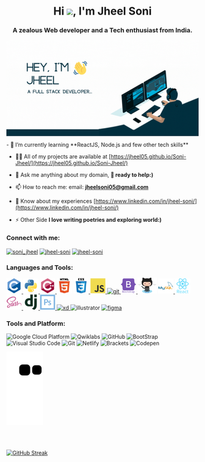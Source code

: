 <h1 align="center">Hi <img src="https://github.com/himanshusharma89/himanshusharma89/blob/master/Hi.gif" width="47px" hight="47px">, I'm Jheel Soni</h1>
<h3 align="center">A zealous Web developer and a Tech enthusiast from India.</h3>
<p align="Center"><img align="Center" width="800" src="phy.gif"></p>
- 🌱 I’m currently learning **ReactJS, Node.js and few other tech skills**
 
- 👨‍💻 All of my projects are available at [https://jheel05.github.io/Soni-Jheel/](https://jheel05.github.io/Soni-Jheel/)

- 💬 Ask me anything about my domain, **🤝 ready to help:)**

- 📫 How to reach me: email: **jheelsoni05@gmail.com**

- 📄 Know about my experiences [https://www.linkedin.com/in/jheel-soni/](https://www.linkedin.com/in/jheel-soni/)

- ⚡ Other Side **I love writing poetries and exploring world:)**

<h3 align="left">Connect with me:</h3>
<p align="left">
<a href="https://twitter.com/soni_jheel" target="blank"><img align="center" src="https://raw.githubusercontent.com/rahuldkjain/github-profile-readme-generator/master/src/images/icons/Social/twitter.svg" alt="soni_jheel" height="30" width="40" /></a>
<a href="https://linkedin.com/in/jheel-soni" target="blank"><img align="center" src="https://raw.githubusercontent.com/rahuldkjain/github-profile-readme-generator/master/src/images/icons/Social/linked-in-alt.svg" alt="jheel-soni" height="30" width="40" /></a>
<a href="https://www.instagram.com/soni_jheel05/" target="blank"><img align="center" src="https://raw.githubusercontent.com/rahuldkjain/github-profile-readme-generator/master/src/images/icons/Social/instagram.svg" alt="jheel-soni" height="30" width="40" /></a>
</p>

<h3 align="left">Languages and Tools:</h3>
<p align="left">  <a href="https://www.cprogramming.com/" target="_blank"> <img src="https://raw.githubusercontent.com/devicons/devicon/master/icons/c/c-original.svg" alt="c" width="40" height="40"/> </a> <img src="https://raw.githubusercontent.com/devicons/devicon/master/icons/python/python-original.svg" alt="python" width="40" height="40"/><a href="https://www.w3schools.com/cpp/" target="_blank"> <img src="https://raw.githubusercontent.com/devicons/devicon/master/icons/cplusplus/cplusplus-original.svg" alt="cplusplus" width="40" height="40"/> </a><img src="https://raw.githubusercontent.com/devicons/devicon/master/icons/html5/html5-original-wordmark.svg" alt="html5" width="40" height="40"/> <a href="https://www.w3schools.com/css/" target="_blank"> <img src="https://raw.githubusercontent.com/devicons/devicon/master/icons/css3/css3-original-wordmark.svg" alt="css3" width="40" height="40"/> </a><a href="https://developer.mozilla.org/en-US/docs/Web/JavaScript" target="_blank"> <img src="https://raw.githubusercontent.com/devicons/devicon/master/icons/javascript/javascript-original.svg" alt="javascript" width="40" height="40"/> <a href="https://git-scm.com/" target="_blank"> <img src="https://www.vectorlogo.zone/logos/git-scm/git-scm-icon.svg" alt="git" width="40" height="40"/> </a> <a href="https://www.w3.org/html/" target="_blank">  </a> <a href="https://www.adobe.com/in/products/illustrator.html" target="_blank">  <a href="https://getbootstrap.com" target="_blank"> <img src="https://raw.githubusercontent.com/devicons/devicon/master/icons/bootstrap/bootstrap-plain-wordmark.svg" alt="bootstrap" width="40" height="40"/> </a></a><img src="https://github.com/amandewatnitrr/amandewatnitrr/blob/main/imgs/Octocat.png" alt="drawing" width="50"/>  </a> <a href="https://www.mysql.com/" target="_blank">  <img src="https://raw.githubusercontent.com/devicons/devicon/master/icons/mysql/mysql-original-wordmark.svg" alt="mysql" width="40" height="40"/> </a><a href="https://reactjs.org/" target="_blank" rel="noreferrer"> <img src="https://raw.githubusercontent.com/devicons/devicon/master/icons/react/react-original-wordmark.svg" alt="react" width="40" height="40"/> </a> <a href="https://sass-lang.com" target="_blank" rel="noreferrer"> <img src="https://raw.githubusercontent.com/devicons/devicon/master/icons/sass/sass-original.svg" alt="sass" width="40" height="40"/> <a href="https://www.djangoproject.com/" target="_blank" rel="noreferrer"> <img src="https://github.com/devicons/devicon/blob/master/icons/django/django-plain.svg" alt="django" width="40" height="40"/> </a> <a href="https://www.photoshop.com/en" target="_blank"> <img src="https://raw.githubusercontent.com/devicons/devicon/master/icons/photoshop/photoshop-line.svg" alt="photoshop" width="40" height="40"/> </a> <a href="https://www.python.org" target="_blank">  </a> <a href="https://www.adobe.com/products/xd.html" target="_blank"> <img src="https://cdn.worldvectorlogo.com/logos/adobe-xd.svg" alt="xd" width="40" height="40"/> </a> <img src="https://www.vectorlogo.zone/logos/adobe_illustrator/adobe_illustrator-icon.svg" alt="illustrator" width="40" height="40"/>  <a href="https://www.figma.com/" target="_blank"> <img src="https://www.vectorlogo.zone/logos/figma/figma-icon.svg" alt="figma" width="40" height="40"/> </a></p>
<p align="Center">
 
<h3>Tools and Platform:</h3>
<p>
 
![Google Cloud Platform](https://img.shields.io/badge/Google_Cloud-4285F4?style=for-the-badge&logo=google-cloud&logoColor=white)
![Qwiklabs](https://img.shields.io/badge/Qwiklabs-F5CD0E?style=for-the-badge&logo=Qwiklabs&logoColor=800000)
![GitHub](https://img.shields.io/badge/GitHub-181717?style=for-the-badge&logo=github)
![BootStrap](https://img.shields.io/badge/Bootstrap-7952B3?style=for-the-badge&logo=bootstrap&logoColor=white)
![Visual Studio Code](https://img.shields.io/badge/Visual_Studio_Code-007ACC?style=for-the-badge&logo=Visual-Studio-Code&logoColor=white)
![Git](https://img.shields.io/badge/Git-F05032?style=for-the-badge&logo=Git&logoColor=white)
![Netlify](https://img.shields.io/badge/Netlify-00C7B7?style=for-the-badge&logo=netlify&logoColor=white)
![Brackets](https://img.shields.io/badge/Brackets-2b2e40?style=for-the-badge&logo=brackets&logoColor=white)
![Codepen](https://img.shields.io/badge/Codepen-000000?style=for-the-badge&logo=codepen&logoColor=white)
 
 
</p>
 
![snake svg](https://github.com/adityamangal1/adityamangal1/blob/output/github-contribution-grid-snake.svg)
 
 <br>
 <br>
 
[![GitHub Streak](https://github-readme-streak-stats.herokuapp.com?user=jheel05&theme=holi-theme&date_format=M%20j%5B%2C%20Y%5D)](https://git.io/streak-stats)

